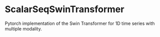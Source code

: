 # ScalarSeqSwinTransformer
Pytorch implementation of the Swin Transformer for 1D time series with multiple modality.
